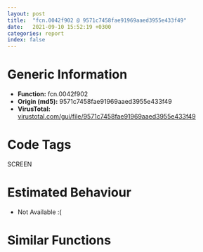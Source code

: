 ```yaml
---
layout: post
title:  "fcn.0042f902 @ 9571c7458fae91969aaed3955e433f49"
date:   2021-09-10 15:52:19 +0300
categories: report
index: false
---
```


# Generic Information
- **Function:** fcn.0042f902
- **Origin (md5):** 9571c7458fae91969aaed3955e433f49
- **VirusTotal:** [virustotal.com/gui/file/9571c7458fae91969aaed3955e433f49][virustotal_ref]

# Code Tags
<span class="tag" id="SCREEN">SCREEN</span>


# Estimated Behaviour
<ul><li class="bhv-desc" id="na">Not Available :(</li></ul>

# Similar Functions
<script type="text/javascript" src="https://www.gstatic.com/charts/loader.js"></script>
<script type="text/javascript">

    google.charts.load('current', {'packages':['corechart']});
    google.charts.setOnLoadCallback(drawChart);

    function drawChart() {
    var data = new google.visualization.DataTable();
        data.addColumn('number', 'X');
        data.addColumn('number', 'Y');
        data.addColumn({type: 'string', role: 'tooltip', 'p': {'html': true}});
        data.addColumn({'type': 'string', 'role': 'style'});
        
        data.addRows([
    [-145.26597595214844, 86.4931411743164, '<b><a href="/report/fcn.0042f902@9571c7458fae91969aaed3955e433f49">fcn.0042f902</a><br>@9571c7458fae91969aaed3955e433f49</b><br>', 'point { fill-color: #e0440e; }'],
[-60.26128387451172, 151.59039306640625, '<b><a href="/report/fcn.0042f902@7307643b343733b7fbd7b4b4fb482515">fcn.0042f902</a><br>@7307643b343733b7fbd7b4b4fb482515</b><br>', 'null'],
[-64.98809814453125, -88.94281005859375, '<b><a href="/report/fcn.0042f902@44a756939733df3681808b122b91651f">fcn.0042f902</a><br>@44a756939733df3681808b122b91651f</b><br>', 'null'],
[39.8421516418457, -67.17054748535156, '<b><a href="/report/fcn.0042f902@146b14fc12cf789043a79d4f548a23bf">fcn.0042f902</a><br>@146b14fc12cf789043a79d4f548a23bf</b><br>', 'null'],
[88.18547058105469, 28.361181259155273, '<b><a href="/report/fcn.0042f902@b8b9cf6862b0d68d10750002e5baaf97">fcn.0042f902</a><br>@b8b9cf6862b0d68d10750002e5baaf97</b><br>', 'null'],
[-147.3673095703125, -20.55357551574707, '<b><a href="/report/fcn.0042f902@e83552e81a6f265fd7baa50402d3d47d">fcn.0042f902</a><br>@e83552e81a6f265fd7baa50402d3d47d</b><br>', 'null'],
[-35.17458724975586, 30.785276412963867, '<b><a href="/report/fcn.0042f902@3aa98225e51cbcae2d334c8b6b4ed9fd">fcn.0042f902</a><br>@3aa98225e51cbcae2d334c8b6b4ed9fd</b><br>', 'null'],
[43.6331901550293, 125.71881103515625, '<b><a href="/report/fcn.0042f902@3d7f25d788af3e7f7707a736ac852465">fcn.0042f902</a><br>@3d7f25d788af3e7f7707a736ac852465</b><br>', 'null'],

        ]);

    var options = {
        title: 'Similarity Plot',
        legend: 'none',
        colors: ['#dedbd9', '#e6693e', '#ec8f6e', '#f3b49f', '#f6c7b6'],
        tooltip: {isHtml: true, trigger: 'both'},
        explorer: {
        actions: ["dragToZoom", "rightClickToReset"],
        },
        chartArea: {
        width: '80%',
        height: '80%'
        },
        width: '100%',
        height: '100%'
    };

    var chart = new google.visualization.ScatterChart(document.getElementById('chart_div'));

    chart.draw(data, options);
    }
    
</script>


<div id="chart_div" style="width: 100%px; height: 100%;"></div>

# Disassembled Code
{% highlight nasm %}

push 0x34
mov eax, 0x44f684
call fcn.0044b43d
mov esi, ecx
xor ebx, ebx
cmp dword[esi+0x38], ebx
je off.b757
mov eax, dword[esi+0x4c]
mov dword[ebp-0x40], eax
xor eax, eax
mov dword[ebp-0x3c], ebx
lea edi, [ebp-0x2b]
stosw word
stosb byte
mov byte[ebp-0x2c], bl
mov byte[ebp-0x2a], 0xff
mov dword[ebp-0x18], 0x20
mov dword[ebp-0x14], 3
mov eax, dword[ebp-0x14]
mov ecx, dword[ebp-0x18]
sub eax, ecx
mov dword[ebp-0x14], eax
mov eax, dword[ebp-0x18]
cdq
push 0x24
pop ecx
idiv ecx
mov ecx, dword[ebp-0x14]
push 0xffffffffffffffce
sub eax, ecx
add eax, dword[ebp-0x14]
mov ecx, dword[ebp-0x14]
lea eax, [eax+ecx+0x21]
mov dword[ebp-0x18], eax
mov eax, dword[ebp-0x14]
pop ecx
sub ecx, eax
mov eax, dword[ebp-0x14]
sub ecx, eax
add ecx, dword[ebp-0x18]
add ecx, dword[ebp-0x18]
mov byte[ebp-0x29], 1
mov dword[ebp-0x18], ecx
mov dword[ebp-0x14], 0x29
mov dword[ebp-0x20], 0x37
mov dword[ebp-0x18], 0xc
mov dword[ebp-0x30], 0x31
mov eax, dword[ebp-0x30]
mov ecx, dword[ebp-0x20]
imul eax, ecx
mov ecx, dword[ebp-0x20]
imul eax, eax, 0xffffffd3
imul ecx, ecx, 0x37
sub eax, ecx
mov ecx, dword[ebp-0x14]
sub eax, ecx
add eax, dword[ebp-0x30]
mov ecx, dword[ebp-0x18]
lea eax, [eax+ecx+1]
mov dword[ebp-0x30], eax
mov eax, dword[ebp-0x18]
mov ecx, dword[ebp-0x14]
imul eax, ecx
mov ecx, dword[ebp-0x18]
sub eax, ecx
add eax, dword[ebp-0x20]
add eax, dword[ebp-0x20]
add eax, dword[ebp-0x14]
mov dword[ebp-0x18], eax
mov eax, dword[ebp-0x20]
mov eax, dword[ebp-0x14]
mov eax, dword[ebp-0x18]
mov ecx, dword[ebp-0x14]
cmp ecx, eax
jl off.b244
mov eax, dword[ebp-0x18]
imul eax, eax, 0x5e
mov dword[ebp-0x14], eax
mov eax, dword[esi+4]
push eax
mov dword[ebp-0x30], eax
mov dword[ebp-0x34], eax
call dword[sym.imp.USER32.dll_GetDC]
mov dword[ebp-0x38], eax
mov dword[ebp-4], ebx
mov dword[ebp-0x28], ebx
mov byte[ebp-4], 1
push 0x4f
pop edi
mov dword[ebp-0x14], edi
mov eax, dword[ebp-0x14]
push 0xffffffffffffffe4
pop ecx
sub ecx, eax
add ecx, dword[ebp-0x14]
push 0x2e
add ecx, dword[ebp-0x14]
pop ebx
mov dword[ebp-0x14], ecx
mov eax, dword[ebp-0x14]
mov ecx, dword[ebp-0x14]
imul eax, ecx
add eax, edi
mov dword[ebp-0x14], eax
mov eax, dword[ebp-0x14]
mov ecx, dword[ebp-0x14]
imul eax, ecx
mov ecx, dword[ebp-0x14]
sub eax, ecx
mov ecx, dword[ebp-0x14]
sub eax, ecx
mov ecx, dword[ebp-0x14]
sub eax, ecx
mov ecx, dword[ebp-0x14]
lea eax, [eax+ecx+9]
mov dword[ebp-0x14], eax
mov eax, dword[ebp-0x14]
mov ecx, dword[ebp-0x14]
imul eax, ecx
mov ecx, dword[ebp-0x14]
sub eax, ecx
mov ecx, dword[ebp-0x14]
sub eax, ecx
mov ecx, dword[ebp-0x14]
lea eax, [eax+ecx-0x2e]
add eax, dword[ebp-0x14]
add eax, dword[ebp-0x14]
mov dword[ebp-0x14], eax
mov ecx, dword[ebp-0x14]
mov eax, dword[ebp-0x14]
imul ecx, eax
mov eax, dword[ebp-0x14]
imul ecx, ecx, 0x37
cdq
idiv ebx
add ecx, eax
mov eax, dword[ebp-0x14]
imul eax, eax, 0x17
sub ecx, eax
mov eax, dword[ebp-0x14]
mov edx, dword[ebp-0x14]
imul eax, edx
add ecx, eax
mov dword[ebp-0x14], ecx
mov eax, dword[ebp-0x14]
mov ecx, dword[ebp-0x14]
sub eax, ecx
mov dword[ebp-0x14], eax
mov eax, dword[ebp-0x14]
push dword[ebp-0x38]
imul eax, eax, 0x5e
mov dword[ebp-0x14], eax
call dword[sym.imp.GDI32.dll_CreateCompatibleDC]
mov dword[ebp-0x28], eax
fld qword[0x46f948]
fstp qword[ebp-0x24]
fld qword[ebp-0x24]
fadd qword[ebp-0x24]
fstp qword[ebp-0x24]
fld qword[ebp-0x24]
fsub qword[0x46f940]
fstp qword[ebp-0x24]
fld qword[ebp-0x24]
fadd qword[0x46f938]
fstp qword[ebp-0x24]
fld qword[ebp-0x24]
fadd qword[0x46f930]
fsub qword[ebp-0x24]
fadd qword[ebp-0x24]
fadd qword[ebp-0x24]
fadd qword[0x46f928]
fsub qword[ebp-0x24]
push dword[esi+0x38]
push dword[ebp-0x28]
fstp qword[ebp-0x24]
call dword[sym.imp.GDI32.dll_SelectObject]
lea eax, [ebp-0x2c]
push eax
lea eax, [ebp-0x40]
push eax
push dword[ebp-0x28]
lea eax, [esi+0x3c]
push eax
push dword[esi+4]
call fcn.0043b9cd
mov dword[ebp-0x14], edi
mov eax, dword[ebp-0x14]
push 0xffffffffffffffe4
pop ecx
sub ecx, eax
add ecx, dword[ebp-0x14]
push ebx
add ecx, dword[ebp-0x14]
pop esi
mov dword[ebp-0x14], ecx
mov eax, dword[ebp-0x14]
mov ecx, dword[ebp-0x14]
imul eax, ecx
add eax, edi
mov dword[ebp-0x14], eax
mov eax, dword[ebp-0x14]
mov ecx, dword[ebp-0x14]
imul eax, ecx
mov ecx, dword[ebp-0x14]
sub eax, ecx
mov ecx, dword[ebp-0x14]
sub eax, ecx
mov ecx, dword[ebp-0x14]
sub eax, ecx
mov ecx, dword[ebp-0x14]
lea eax, [eax+ecx+9]
mov dword[ebp-0x14], eax
mov eax, dword[ebp-0x14]
mov ecx, dword[ebp-0x14]
imul eax, ecx
mov ecx, dword[ebp-0x14]
sub eax, ecx
mov ecx, dword[ebp-0x14]
sub eax, ecx
mov ecx, dword[ebp-0x14]
lea eax, [eax+ecx-0x2e]
add eax, dword[ebp-0x14]
add eax, dword[ebp-0x14]
mov dword[ebp-0x14], eax
mov ecx, dword[ebp-0x14]
mov eax, dword[ebp-0x14]
imul ecx, eax
mov eax, dword[ebp-0x14]
imul ecx, ecx, 0x37
cdq
idiv esi
add ecx, eax
mov eax, dword[ebp-0x14]
imul eax, eax, 0x17
sub ecx, eax
mov eax, dword[ebp-0x14]
mov edx, dword[ebp-0x14]
imul eax, edx
add ecx, eax
mov dword[ebp-0x14], ecx
mov eax, dword[ebp-0x14]
mov ecx, dword[ebp-0x14]
sub eax, ecx
mov dword[ebp-0x14], eax
mov eax, dword[ebp-0x14]
imul eax, eax, 0x5e
cmp dword[ebp-0x28], 0
mov dword[ebp-0x14], eax
je off.b745
push dword[ebp-0x28]
call dword[sym.imp.GDI32.dll_DeleteDC]
push dword[ebp-0x38]
push dword[ebp-0x30]
call dword[sym.imp.USER32.dll_ReleaseDC]
call fcn.0044b515
ret

{% endhighlight %}

[virustotal_ref]: https://www.virustotal.com/gui/file/9571c7458fae91969aaed3955e433f49